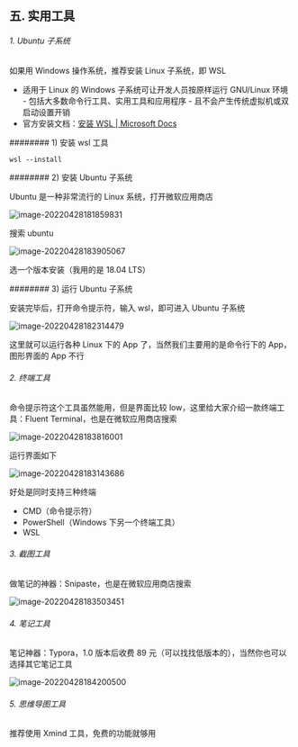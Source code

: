 ## 五. 实用工具

###### 1. Ubuntu 子系统

如果用 Windows 操作系统，推荐安装 Linux 子系统，即 WSL

* 适用于 Linux 的 Windows 子系统可让开发人员按原样运行 GNU/Linux 环境 - 包括大多数命令行工具、实用工具和应用程序 - 且不会产生传统虚拟机或双启动设置开销
* 官方安装文档：[安装 WSL | Microsoft Docs](https://docs.microsoft.com/zh-cn/windows/wsl/install)

######## 1) 安装 wsl 工具

```shell
wsl --install
```

######## 2) 安装 Ubuntu 子系统

Ubuntu 是一种非常流行的 Linux 系统，打开微软应用商店

![image-20220428181859831](image-20220428181859831.png)

搜索 ubuntu

![image-20220428183905067](image-20220428183905067.png)

选一个版本安装（我用的是 18.04 LTS）

######## 3) 运行 Ubuntu 子系统

安装完毕后，打开命令提示符，输入 wsl，即可进入 Ubuntu 子系统

![image-20220428182314479](image-20220428182314479.png)

这里就可以运行各种 Linux 下的 App 了，当然我们主要用的是命令行下的 App，图形界面的 App 不行



###### 2. 终端工具

命令提示符这个工具虽然能用，但是界面比较 low，这里给大家介绍一款终端工具：Fluent Terminal，也是在微软应用商店搜索

![image-20220428183816001](image-20220428183816001.png)

运行界面如下

![image-20220428183143686](image-20220428183143686.png)

好处是同时支持三种终端

* CMD（命令提示符）
* PowerShell（Windows 下另一个终端工具）
* WSL

###### 3. 截图工具

做笔记的神器：Snipaste，也是在微软应用商店搜索

![image-20220428183503451](image-20220428183503451.png)

###### 4. 笔记工具

笔记神器：Typora，1.0 版本后收费 89 元（可以找找低版本的），当然你也可以选择其它笔记工具

![image-20220428184200500](image-20220428184200500.png)

###### 5. 思维导图工具

推荐使用 Xmind 工具，免费的功能就够用